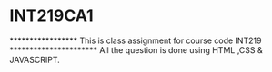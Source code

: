 # INT219CA1

*****************     This is class assignment for course code INT219       **********************
All the question is done using HTML ,CSS & JAVASCRIPT.
